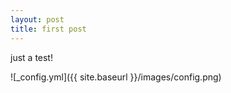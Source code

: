 ```yaml
---
layout: post
title: first post
---
```


just a test!

![_config.yml]({{ site.baseurl }}/images/config.png)

